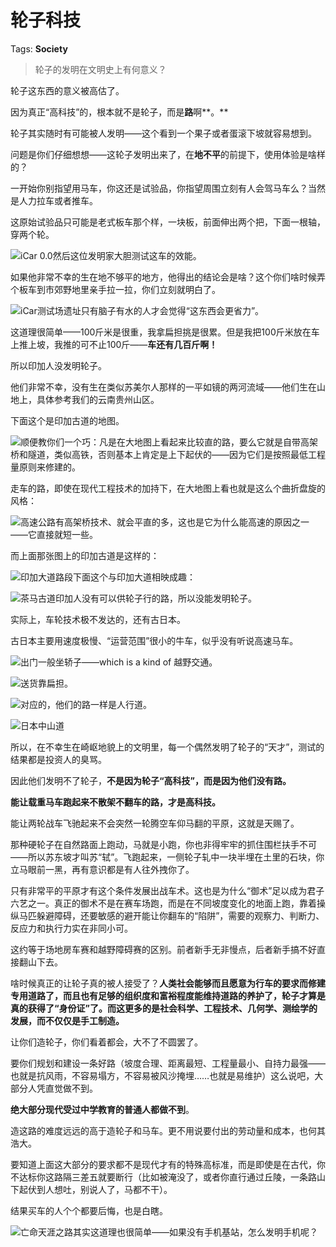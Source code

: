 # 轮子科技

Tags: **Society**

> 轮子的发明在文明史上有何意义？



轮子这东西的意义被高估了。

因为真正“高科技”的，根本就不是轮子，而是**路**啊**。**

轮子其实随时有可能被人发明——这个看到一个果子或者蛋滚下坡就容易想到。

问题是你们仔细想想——这轮子发明出来了，在**地不平**的前提下，使用体验是啥样的？

一开始你别指望用马车，你这还是试验品，你指望周围立刻有人会驾马车么？当然是人力拉车或者推车。

这原始试验品只可能是老式板车那个样，一块板，前面伸出两个把，下面一根轴，穿两个轮。

![](https://pic3.zhimg.com/50/v2-7f212260bbf4b35eabfa04fc94fb7e73_720w.jpg?source=1940ef5c)iCar 0.0然后这位发明家大胆测试这车的效能。

如果他非常不幸的生在地不够平的地方，他得出的结论会是啥？这个你们啥时候弄个板车到市郊野地里亲手拉一拉，你们立刻就明白了。

![](https://pic3.zhimg.com/50/v2-8150251d8e6c5b07c0508dc34818a0cd_720w.jpg?source=1940ef5c)iCar测试场遗址只有脑子有水的人才会觉得“这东西会更省力”。

这道理很简单——100斤米是很重，我拿扁担挑是很累。但是我把100斤米放在车上推上坡，我推的可不止100斤——**车还有几百斤啊！**

所以印加人没发明轮子。

他们非常不幸，没有生在类似苏美尔人那样的一平如镜的两河流域——他们生在山地上，具体参考我们的云南贵州山区。

下面这个是印加古道的地图。

![](https://pic1.zhimg.com/50/v2-e6e8900a2a3272813c8d8b6904193b77_720w.jpg?source=1940ef5c)顺便教你们一个巧：凡是在大地图上看起来比较直的路，要么它就是自带高架桥和隧道，类似高铁，否则基本上肯定是上下起伏的——因为它们是按照最低工程量原则来修建的。

走车的路，即使在现代工程技术的加持下，在大地图上看也就是这么个曲折盘旋的风格：

![](https://pic3.zhimg.com/50/v2-cafb77a66631f8f366c9d48de8bb4a84_720w.jpg?source=1940ef5c)高速公路有高架桥技术、就会平直的多，这也是它为什么能高速的原因之一——它直接就短一些。

而上面那张图上的印加古道是这样的：

![](https://pica.zhimg.com/50/v2-5aae40efb92422b662e764db2ea07f75_720w.jpg?source=1940ef5c)印加大道路段下面这个与印加大道相映成趣：

![](https://pic4.zhimg.com/50/v2-0c7c71db537d604c820c170265868682_720w.jpg?source=1940ef5c)茶马古道印加人没有可以供轮子行的路，所以没能发明轮子。

实际上，车轮技术极不发达的，还有古日本。

古日本主要用速度极慢、“运营范围”很小的牛车，似乎没有听说高速马车。

![](https://pic3.zhimg.com/50/v2-43552d72ddb45e17c724bb75362b1509_720w.jpg?source=1940ef5c)出门一般坐轿子——which is a kind of 越野交通。

![](https://pic3.zhimg.com/50/v2-a11d9358b3dfa1f94b651c2c389687d6_720w.jpg?source=1940ef5c)送货靠扁担。

![](https://pica.zhimg.com/50/v2-bbb2c4ec3f051ddb9d9029e91821c2e3_720w.jpg?source=1940ef5c)对应的，他们的路一样是人行道。

![](https://pic3.zhimg.com/50/v2-15408fa9b092c71fea6bbc6d211f990e_720w.jpg?source=1940ef5c)日本中山道  


所以，在不幸生在崎岖地貌上的文明里，每一个偶然发明了轮子的“天才”，测试的结果都是投资人的臭骂。

因此他们发明不了轮子，**不是因为轮子“高科技”，而是因为他们没有路。**

**能让载重马车跑起来不散架不翻车的路，才是高科技。**

能让两轮战车飞驰起来不会突然一轮腾空车仰马翻的平原，这就是天赐了。

那种硬轮子在自然路面上跑动，马就是小跑，你也非得牢牢的抓住围栏扶手不可——所以苏东坡才叫苏“轼”。飞跑起来，一侧轮子轧中一块半埋在土里的石块，你立马眼前一黑，再有意识都是有人往外拽你了。

只有非常平的平原才有这个条件发展出战车术。这也是为什么“御术”足以成为君子六艺之一。真正的御术不是在赛车场跑，而是在不同坡度变化的地面上跑，靠着操纵马匹躲避障碍，还要敏感的避开能让你翻车的“陷阱”，需要的观察力、判断力、反应力和执行力实在非同小可。

这约等于场地房车赛和越野障碍赛的区别。前者新手无非慢点，后者新手搞不好直接翻山下去。

啥时候真正的让轮子真的被人接受了？**人类社会能够而且愿意为行车的要求而修建专用道路了，而且也有足够的组织度和富裕程度能维持道路的养护了，轮子才算是真的获得了“身份证”了。而这更多的是社会科学、工程技术、几何学、测绘学的发展，而不仅仅是手工制造。**

让你们造轮子，你们看着都会，大不了不圆罢了。

要你们规划和建设一条好路（坡度合理、距离最短、工程量最小、自持力最强——也就是抗风雨，不容易塌方，不容易被风沙掩埋……也就是易维护）这么说吧，大部分人凭直觉做不到。

**绝大部分现代受过中学教育的普通人都做不到**。

造这路的难度远远的高于造轮子和马车。更不用说要付出的劳动量和成本，也何其浩大。

要知道上面这大部分的要求都不是现代才有的特殊高标准，而是即使是在古代，你不达标你这路隔三差五就要断行（比如被淹没了，或者你直行通过丘陵，一条路山下起伏到人想吐，别说人了，马都不干）。

结果买车的人个个都要后悔，也是白瞎。

![](https://pic1.zhimg.com/50/v2-d1680e0aaabd45d929210aaa5c3c1f6c_720w.jpg?source=1940ef5c)亡命天涯之路其实这道理也很简单——如果没有手机基站，怎么发明手机呢？



